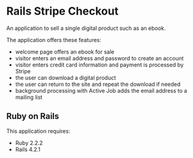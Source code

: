 Rails Stripe Checkout
================

An application to sell a single digital product such as an ebook.

The application offers these features:

- welcome page offers an ebook for sale
- visitor enters an email address and password to create an account
- visitor enters credit card information and payment is processed by Stripe
- the user can download a digital product
- the user can return to the site and repeat the download if needed
- background processing with Active Job adds the email address to a mailing list


Ruby on Rails
-------------

This application requires:

- Ruby 2.2.2
- Rails 4.2.1
